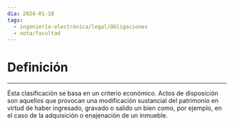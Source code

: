 ```yaml
---
dia: 2024-01-18
tags:
  - ingeniería-electrónica/legal/Obligaciones
  - nota/facultad
---
```

# Definición
---
Ésta clasificación se basa en un criterio económico. Actos de disposición son aquellos que provocan una modificación sustancial del patrimonio en virtud de haber ingresado, gravado o salido un bien como, por ejemplo, en el caso de la adquisición o enajenación de un inmueble.